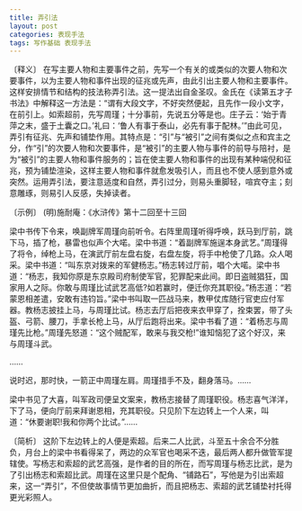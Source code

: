 ```yaml
---
title: 弄引法
layout: post
categories: 表现手法
tags: 写作基础 表现手法
---
```


〔释义〕 在写主要人物和主要事件之前，先写一个有关的或类似的次要人物和次要事件，以为主要人物和事件出现的征兆或先声，由此引出主要人物和主要事件。这样安排情节和结构的技法称弄引法。这一提法出自金圣叹。金氏在《读第五才子书法》中解释这一方法是：“谓有大段文字，不好突然便起，且先作一段小文字，在前引上。如索超前，先写周瑾；十分事前，先说五分等是也。庄子云：‘始于青萍之末，盛于土囊之口。’礼曰：‘鲁人有事于泰山，必先有事于配林。’”由此可见，弄引有征兆、先声和铺垫作用。其特点是：“引”与“被引”之间有类似之点和宾主之分，作“引”的次要人物和次要事件，是“被引”的主要人物与事件的前导与陪衬，是为“被引”的主要人物和事件服务的；旨在使主要人物和事件的出现有某种端倪和征兆，预为铺垫渲染，这样主要人物和事件就愈发吸引人，而且也不使人感到意外或突然。运用弄引法，要注意适度和自然，弄引过分，则易头重脚轻，喧宾夺主；刻意雕琢，则易引人反感，失掉读者。

〔示例〕 (明)施耐庵：《水浒传》第十二回至十三回

梁中书传下令来，唤副牌军周瑾向前听令。右阵里周瑾听得呼唤，跃马到厅前，跳下马，插了枪，暴雷也似声个大喏。梁中书道：“着副牌军施逞本身武艺。”周瑾得了将令，绰枪上马，在演武厅前左盘右旋，右盘左旋，将手中枪使了几路。众人喝采。梁中书道：“叫东京对拨来的军健杨志。”杨志转过厅前，唱个大喏。梁中书道：“杨志，我知你原是东京殿司府制使军官，犯罪配来此间。即日盗贼猖狂，国家用人之际。你敢与周瑾比试武艺高低?如若赢时，便迁你充其职役。”杨志道：“若蒙恩相差遣，安敢有违钧旨。”梁中书叫取一匹战马来，教甲仗库随行官吏应付军器。教杨志披挂上马，与周瑾比试。杨志去厅后把夜来衣甲穿了，拴束罢，带了头盔、弓箭、腰刀，手拿长枪上马，从厅后跑将出来。梁中书看了道：“着杨志与周瑾先比枪。”周瑾先怒道：“这个贼配军，敢来与我交枪!”谁知恼犯了这个好汉，来与周瑾斗武。

……

说时迟，那时快，一箭正中周瑾左肩。周瑾措手不及，翻身落马。……

梁中书见了大喜，叫军政司便呈文案来，教杨志接替了周瑾职役。杨志喜气洋洋，下了马，便向厅前来拜谢恩相，充其职役。只见阶下左边转上一个人来，叫道：“休要谢职!我和你两个比试。”……

〔简析〕 这阶下左边转上的人便是索超。后来二人比武，斗至五十余合不分胜负，月台上的梁中书看得呆了，两边的众军官也喝采不迭，最后两人都升做管军提辖使。写杨志和索超的武艺高强，是作者的目的所在，而写周瑾与杨志比武，是为了引出杨志和索超比武。周瑾在这里只是个配角、“铺路石”，写他是为引出索超来，这一“弄引”，不但使故事情节更加曲折，而且把杨志、索超的武艺铺垫衬托得更光彩照人。 